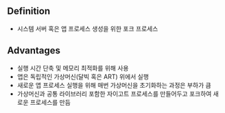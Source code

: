 ## Definition
- 시스템 서버 혹은 앱 프로세스 생성을 위한 포크 프로세스

## Advantages
- 실행 시간 단축 및 메모리 최적화를 위해 사용
- 앱은 독립적인 가상머신(달빅 혹은 ART) 위에서 실행
- 새로운 앱 프로세스 실행을 위해 매번 가상머신을 초기화하는 과정은 부하가 큼
- 가상머신과 공통 라이브러리 포함한 자이고트 프로세스를 만들어두고 포크하여 새로운 프로세스를 만듬
